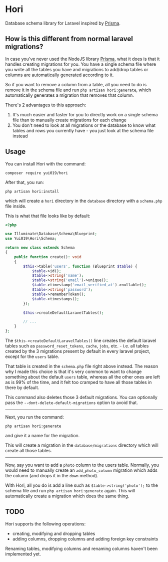 # Hori

Database schema library for Laravel inspired by [Prisma](https://www.prisma.io/).

## How is this different from normal laravel migrations?

In case you've never used the NodeJS library [Prisma](https://www.prisma.io/), what it does is that it handles creating migrations for you.
You have a single schema file where you write all the tables you have and migrations to add/drop tables or columns are automatically generated according to it.

So if you want to remove a column from a table, all you need to do is remove it in the schema file and run `php artisan hori:generate`, which automatically generates a migration that removes that column.

There's 2 advantages to this approach:

1. It's much easier and faster for you to directly work on a single schema file than to manually create migrations for each change
2. You don't need to look at all migrations or the database to know what tables and rows you currently have - you just look at the schema file instead

## Usage

You can install Hori with the command:

```
composer require yui019/hori
```

After that, you run:

```
php artisan hori:install
```

which will create a `hori` directory in the `database` directory with a `schema.php` file inside.

This is what that file looks like by default:

```php
<?php

use Illuminate\Database\Schema\Blueprint;
use Yui019\Hori\Schema;

return new class extends Schema
{
	public function create(): void
	{
        $this->table('users', function (Blueprint $table) {
            $table->id();
            $table->string('name');
            $table->string('email')->unique();
            $table->timestamp('email_verified_at')->nullable();
            $table->string('password');
            $table->rememberToken();
            $table->timestamps();
        });

		$this->createDefaultLaravelTables();

		// ...
	}
};
```

The `$this->createDefaultLaravelTables()` line creates the default laravel tables such as `password_reset_tokens`, `cache`, `jobs`, etc. - i.e. all tables created by the 3 migrations present by default in every laravel project, except for the `users` table.

That table is created in the `schema.php` file right above instead. The reason why I made this choice is that it's very common to want to change something about the default `users` table, whereas all the other ones are left as is 99% of the time, and it felt too cramped to have all those tables in there by default.

This command also deletes those 3 default migrations. You can optionally pass the `--dont-delete-default-migrations` option to avoid that.

---

Next, you run the command:

```
php artisan hori:generate
```

and give it a name for the migration.

This will create a migration in the `database/migrations` directory which will create all those tables.

---

Now, say you want to add a `photo` column to the users table. Normally, you would need to manually create an `add_photo_column` migration which adds the column (and drops it in the `down` method).

With Hori, all you do is add a line such as `$table->string('photo');` to the schema file and run `php artisan hori:generate` again. This will automatically create a migration which does the same thing.

## TODO

Hori supports the following operations:

- creating, modifying and dropping tables
- adding columns, dropping columns and adding foreign key constraints

Renaming tables, modifying columns and renaming columns haven't been implemented yet.
